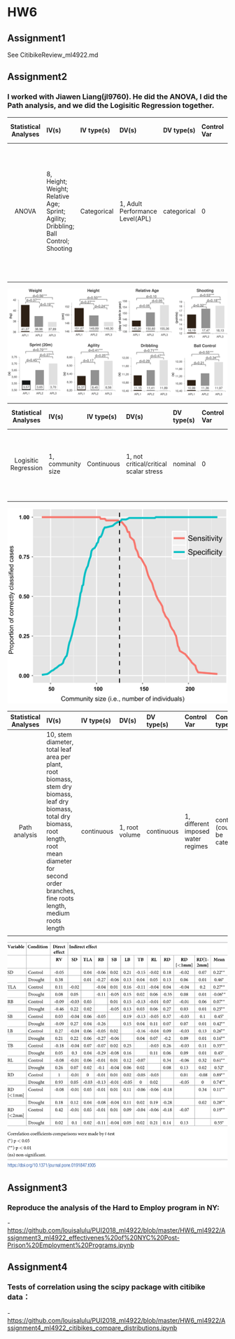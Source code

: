 # HW6


## Assignment1
See CitibikeReview_ml4922.md

## Assignment2

### I worked with Jiawen Liang(jl9760). He did the ANOVA, I did the Path analysis, and we did the Logisitic Regression together.

| **Statistical Analyses**	|  **IV(s)**  |  **IV type(s)** |  **DV(s)**  |  **DV type(s)**  |  **Control Var** | **Control Var type**  | **Question to be answered** | **_H0_** | **alpha** | **link to paper**| 
|:----------:|:----------|:------------|:-------------|:-------------|:------------|:------------- |:------------------|:----:|:-------:|:-------|
ANOVA	| 8, Height; Weight; Relative Age; Sprint; Agility; Dribbling; Ball Control; Shooting | Categorical | 1, Adult Performance Level(APL)| categorical | 0 | N/A | 	Do the motor and anthropometric variables show a prognostic relevance for future success in adulthood? | Players who reached higher APL do not have better motor test result than players with lower APL. | 0.05 | [The influence of speed abilities and technical skills in early adolescence on adult success in soccer: A long-term prospective analysis using ANOVA and SEM approaches](https://journals.plos.org/plosone/article?id=10.1371/journal.pone.0182211) |
  |||||||||

![main plot](photos/g002.PNG)

| **Statistical Analyses**	|  **IV(s)**  |  **IV type(s)** |  **DV(s)**  |  **DV type(s)**  |  **Control Var** | **Control Var type**  | **Question to be answered** | **_H0_** | **alpha** | **link to paper**| 
|:----------:|:----------|:------------|:-------------|:-------------|:------------|:------------- |:------------------|:----:|:-------:|:-------|
Logisitic Regression	| 1, community size | Continuous | 1, not critical/critical scalar stress| nominal | 0 | N/A | 	Whether there is a significant relationship between the absence/presence of critical scalar stress and community size | There is no significant relationship between the absence/presence of critical scalar stress and community size | 0.05 | [Modeling Group Size and Scalar Stress by Logistic Regression from an Archaeological Perspective](https://journals.plos.org/plosone/article?id=10.1371/journal.pone.0091510) |
  |||||||||

![main plot](photos/journal.pone.0091510.g004.png)

| **Statistical Analyses**|  **IV(s)**  |  **IV type(s)** |  **DV(s)**  |  **DV type(s)**  |  **Control Var** | **Control Var type**  | **Question to be answered** | **_H0_** | **alpha** | **link to paper**| 
|:----------:|:----------|:------------|:-------------|:-------------|:------------|:------------- |:------------------|:----:|:-------:|:-------|
Path analysis	| 10, stem diameter, total leaf area per plant, root biomass, stem dry biomass, leaf dry biomass, total dry biomass, root length, root mean diameter for second order branches, fine roots length, medium roots length| continuous | 1, root volume | continuous | 1, different imposed water regimes  | continuous (could also be categorical) | 	What are the direct and indirect effects of those morphological characteristics on root volume. | Morphological alterations play an important role in tolerance of cacao progenies to water stress and that at least one morphological character has potential for direct or indirect selection of drought tolerance. | 0.05 | [Path analysis of phenotypic traits in young cacao plants under drought conditions](https://journals.plos.org/plosone/article?id=10.1371/journal.pone.0191847#abstract0) |
  |||||||||
  
![main plot](photos/pathanalysis.png)

## Assignment3
### Reproduce the analysis of the Hard to Employ program in NY:
-https://github.com/louisalulu/PUI2018_ml4922/blob/master/HW6_ml4922/Assignment3_ml4922_effectivenes%20of%20NYC%20Post-Prison%20Employment%20Programs.ipynb

## Assignment4
### Tests of correlation using the scipy package with citibike data：
-https://github.com/louisalulu/PUI2018_ml4922/blob/master/HW6_ml4922/Assignment4_ml4922_citibikes_compare_distributions.ipynb
